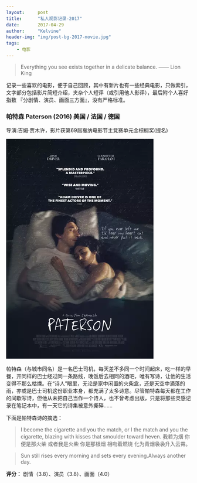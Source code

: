 ```yaml
---
layout:     post
title:      "私人观影记录-2017"
date:       2017-04-29
author:     "Kelvine"
header-img: "img/post-bg-2017-movie.jpg"
tags:
    - 电影
---
```


>Everything you see exists together in a delicate balance.
 —— Lion King

记录一些喜欢的电影，便于自己回顾，其中有新片也有一些经典电影，只做索引，文字部分包括影片简短介绍，夹杂个人短评（或引用他人影评），最后附个人喜好指数 『分剧情、演员、画面三方面』，没有严格标准。

### 帕特森 Paterson (2016) 美国 / 法国 / 德国

导演:吉姆·贾木许，影片获第69届戛纳电影节主竞赛单元金棕榈奖(提名)

![](/img/in-post/Movies/Paterson/poster.webp)

帕特森（与城市同名）是一名巴士司机，每天差不多同一个时间起床，吃一样的早餐，开同样的巴士经过同一条路线，晚饭后去相同的酒吧，唯有写诗，让他的生活变得不那么枯燥。在“诗人”眼里，无论是家中闲置的火柴盒，还是天空中滴落的雨，亦或是巴士司机这份职业本身，都充满了太多诗意。尽管帕特森每天都在工作的间歇写诗，但他从未把自己当作一个诗人，也不曾考虑出版，只是将那些灵感记录在笔记本中，有一天它的诗集被意外撕碎……

下面是帕特森诗的摘选：

> I become the cigarette and you the match, or I the match and you the cigarette, blazing with kisses that smoulder toward heven.
> 我若为烟 你便是那火柴 或者我是火柴 你是那根烟 相吻着燃烧 化为青烟袅袅升入云霄。


> Sun still rises every morning and sets every evening.Always another day.

**评分：** 剧情（3.8）、演员（3.8）、画面（4.0）

